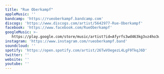 ```yaml
---
title: "Rue Oberkampf"
appleMusic: ''
bandcamp: 'https://rueoberkampf.bandcamp.com'
discogs: 'https://www.discogs.com/artist/5642977-Rue-Oberkampf'
facebook: 'https://www.facebook.com/RueOberkampf'
googleMusic: >-
   https://play.google.com/store/music/artist?id=Afyrfs3wd463kg3vz4ho3uqmyea
instagram: 'https://www.instagram.com/rueoberkampf.band'
soundcloud: ''
spotify: 'https://open.spotify.com/artist/26TwVOegezL4LgF9TkqJ6D'
twitter: ''
website: ''
youtube: ''
---
```

